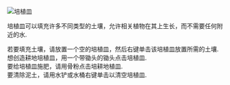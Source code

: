 ![培植皿](block:betterwithmods:planter)

培植皿可以填充许多不同类型的土壤，允许相关植物在其上生长，而不需要任何附近的水.

若要填充土壤，请放置一个空的培植皿，然后右键单击该培植皿放置所需的土壤.  
想创造耕地培植皿，用一个带锄头的锄头点击培植皿.  
要给培植皿施肥，请用骨粉点击培耕地植皿.  
要清除泥土，请用水铲或水桶右键单击以清空培植皿.  
